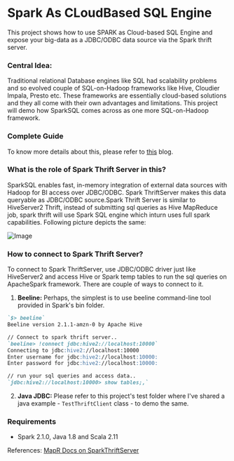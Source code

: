 # Spark As CLoudBased SQL Engine
This project shows how to use SPARK as Cloud-based SQL Engine and expose your big-data as a JDBC/ODBC data source via the Spark thrift server. 

### Central Idea:
Traditional relational Database engines like SQL had scalability problems and so evolved couple of SQL-on-Hadoop frameworks like Hive, Cloudier Impala, Presto etc. These frameworks are essentially cloud-based solutions and they all come with their own advantages and limitations. This project will demo how SparkSQL comes across as one more SQL-on-Hadoop framework. 

### Complete Guide
To know more details about this, please refer to [this](https://spoddutur.github.io/spark-notes/spark-as-cloud-based-sql-engine-via-thrift-server) blog.

### What is the role of Spark Thrift Server in this?
SparkSQL enables fast, in-memory integration of external data sources with Hadoop for BI access over JDBC/ODBC. Spark ThriftServer makes this data queryable as JDBC/ODBC source.Spark Thrift Server is similar to HiveServer2 Thrift, instead of submitting sql queries as Hive MapReduce job, spark thrift will use Spark SQL engine which inturn uses full spark capabilities. 
Following picture depicts the same:

![Image](https://user-images.githubusercontent.com/22542670/27724829-47acbe3e-5d91-11e7-8461-fe22d87699ba.png)

### How to connect to Spark Thrift Server?
To connect to Spark ThriftServer, use JDBC/ODBC driver just like HiveServer2 and access Hive or Spark temp tables to run the sql queries on ApacheSpark framework. There are couple of ways to connect to it. 
1. **Beeline:** Perhaps, the simplest is to use beeline command-line tool provided in Spark's bin folder. 
```markdown
`$> beeline`
Beeline version 2.1.1-amzn-0 by Apache Hive

// Connect to spark thrift server..
`beeline> !connect jdbc:hive2://localhost:10000`
Connecting to jdbc:hive2://localhost:10000
Enter username for jdbc:hive2://localhost:10000:
Enter password for jdbc:hive2://localhost:10000:

// run your sql queries and access data..
`jdbc:hive2://localhost:10000> show tables;,`
```
2. **Java JDBC:** Please refer to this project's test folder where I've shared a java example - `TestThriftClient` class - to demo the same.

### Requirements
- Spark 2.1.0, Java 1.8 and Scala 2.11

References:
[MapR Docs on SparkThriftServer](http://maprdocs.mapr.com/home/Spark/SparkSQLThriftServer.html)
